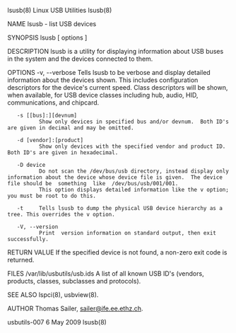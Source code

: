 lsusb(8)                                                                                  Linux USB Utilities                                                                                 lsusb(8)

NAME
       lsusb - list USB devices

SYNOPSIS
       lsusb [ options ]

DESCRIPTION
       lsusb is a utility for displaying information about USB buses in the system and the devices connected to them.

OPTIONS
       -v, --verbose
              Tells  lsusb to be verbose and display detailed information about the devices shown.  This includes configuration descriptors for the device's current speed.  Class descriptors will be
              shown, when available, for USB device classes including hub, audio, HID, communications, and chipcard.

       -s [[bus]:][devnum]
              Show only devices in specified bus and/or devnum.  Both ID's are given in decimal and may be omitted.

       -d [vendor]:[product]
              Show only devices with the specified vendor and product ID.  Both ID's are given in hexadecimal.

       -D device
              Do not scan the /dev/bus/usb directory, instead display only information about the device whose device file is given.  The device file should be  something  like  /dev/bus/usb/001/001.
              This option displays detailed information like the v option; you must be root to do this.

       -t     Tells lsusb to dump the physical USB device hierarchy as a tree. This overrides the v option.

       -V, --version
              Print  version information on standard output, then exit successfully.

RETURN VALUE
       If the specified device is not found, a non-zero exit code is returned.

FILES
       /var/lib/usbutils/usb.ids
              A list of all known USB ID's (vendors, products, classes, subclasses and protocols).

SEE ALSO
       lspci(8), usbview(8).

AUTHOR
       Thomas Sailer, <sailer@ife.ee.ethz.ch>.

usbutils-007                                                                                  6 May 2009                                                                                      lsusb(8)
